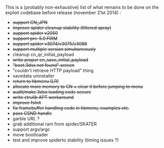 This is a (probably non-exhaustive) list of what remains to be done on the exploit codebase before release (november 21st 2014) :

 - ~~support CN_JPN~~
 - ~~improve spider cleanup stability (filtered spray)~~
 - ~~support spider v2050~~
 - ~~support pre-5.0 FIRM~~
 - ~~support spider v3074/v3075/v3088~~
 - ~~support multiple version simultaneously~~
 - cleanup cn_qr_initial_payload
 - ~~write proper cn_save_initial_payload~~
 - ~~"boot.3dsx not found" screen~~
 - "couldn't retrieve HTTP payload" thing
 - savedata uninstaller
 - ~~return to hbmenu (LR)~~
 - ~~allocate more memory to CN + clear it before jumping to menu~~
 - ~~audit/make 3dsx loading code secure~~
 - ~~write ctrulib APT workaround~~
 - ~~improve fsInit~~
 - ~~fix framebuffer handling code in hbmenu, examples etc.~~
 - ~~pass CSND handle~~
 - garble URL ?
 - grab additional ram from spider/SKATER
 - support argv/argc
 - move bootloader
 - test and improve spiderto stability (timing issues ?)

